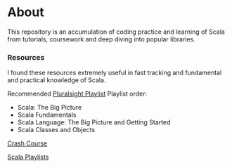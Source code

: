# About
This repository is an accumulation of coding practice and learning of Scala from tutorials, coursework and deep diving into popular libraries.

### Resources
I found these resources extremely useful in fast tracking and fundamental and practical knowledge of Scala.

Recommended [Pluralsight Playlist](https://app.pluralsight.com/profile/author/harit-himanshu) Playlist order:
- Scala: The Big Picture
- Scala Fundamentals
- Scala Language: The Big Picture and Getting Started
- Scala Classes and Objects

[Crash Course](https://youtu.be/-xRfJcwhy7A)

[Scala Playlists](https://www.youtube.com/c/DevInsideYou/playlists)